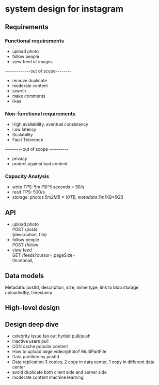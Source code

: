 # system design for instagram
## Requirements
### Functional requirements
- upload photo
- follow people
- view feed of images

-------------out of scope--------
- remove duplicate
- moderate content
- search
- make comments
- likes

### Non-functional requirements
- High availability, eventual consistency
- Low latency
- Scalability
- Fault Tolerence

---------out of scope ----------
- privacy
- protect against bad content

### Capacity Analysis
- write TPS: 5m /10^5 seconds = 50/s
- read TPS: 500/s
- storage: photos 5m*2MB = 10TB, metadata 5m*1KB=5GB

## API
- upload photo  
  POST /posts  
  {description, file}
- follow people  
  POST /follow
- view feed  
  GET /feeds?cursor=,pageSize=  
  thumbnail,  

## Data models
Metadata:
postId,
description,
size,
mime type,
link to blob storage,
uploadedBy,
timestamp

## High-level design

## Design deep dive
- celebrity issue fan out hyrbid pull/push
- inactive users pull
- CDN cache popular content
- How to upload large video/photo? MultiPartFile
- Data partition by postId
- Data replication 3 copies, 2 copy in data center, 1 copy in different data center
- avoid duplicate both client side and server side
- moderate content machine learning

